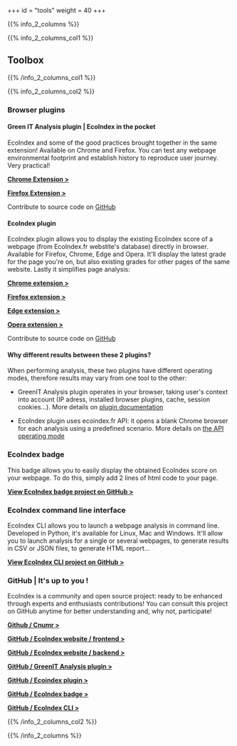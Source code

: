 +++
id = "tools"
weight = 40
+++

{{% info_2_columns %}}

{{% info_2_columns_col1 %}}

## Toolbox

{{% /info_2_columns_col1 %}}

{{% info_2_columns_col2 %}}

### Browser plugins

#### Green IT Analysis plugin | EcoIndex in the pocket

EcoIndex and some of the good practices brought together in the same extension! Available on Chrome and Firefox. You can test any webpage environmental footprint and establish history to reproduce user journey. Very practical!

[**Chrome Extension >**](https://chrome.google.com/webstore/detail/greenit-analysis/mofbfhffeklkbebfclfaiifefjflcpad)

[**Firefox Extension >**](https://addons.mozilla.org/fr/firefox/addon/greenit-analysis/)

Contribute to source code on [GitHub](https://github.com/cnumr/GreenIT-Analysis)

#### EcoIndex plugin

EcoIndex plugin allows you to display the existing EcoIndex score of a webpage (from EcoIndex.fr webstite's database) directly in browser. Available for Firefox, Chrome, Edge and Opera. It'll display the latest grade for the page you're on, but also existing grades for other pages of the same website. Lastly it simplifies page analysis:

[**Chrome extension >**](https://chrome.google.com/webstore/detail/ecoindexfr/apeadjelacokohnkfclnhjlihklpclmp)

[**Firefox extension >**](https://addons.mozilla.org/fr/firefox/addon/ecoindex-fr/)

[**Edge extension >**](https://microsoftedge.microsoft.com/addons/detail/fioadgdggjngcpbeilfgacmddamnhnah)

[**Opera extension >**](https://addons.opera.com/fr/extensions/details/ecoindexfr/)

Contribute to source code on [GitHub](https://github.com/cnumr/ecoindex-browser-plugin)

#### Why different results between these 2 plugins?

When performing analysis, these two plugins have different operating modes, therefore results may vary from one tool to the other:

- GreenIT Analysis plugin operates in your browser, taking user's context into account (IP adress, installed browser plugins, cache, session cookies...). More details on [plugin documentation](https://github.com/cnumr/GreenIT-Analysis#r%C3%A9sultats-diff%C3%A9rents-entre-deux-analyses)

- EcoIndex plugin uses ecoindex.fr API: it opens a blank Chrome browser for each analysis using a predefined scenario. More details on [the API operating mode](https://www.ecoindex.fr/comment-ca-marche/#m%C3%A9thodologie-danalyse)


### EcoIndex badge

This badge allows you to easily display the obtained EcoIndex score on your webpage. To do this, simply add 2 lines of html code to your page.

[**View EcoIndex badge project on GitHub >**](https://github.com/cnumr/ecoindex_badge)


### EcoIndex command line interface

EcoIndex CLI allows you to launch a webpage analysis in command line. Developed in Python, it's available for Linux, Mac and Windows. It'll allow you to launch analysis for a single or several webpages, to generate results in CSV or JSON files, to generate HTML report...

[**View EcoIndex CLI project on GitHub >**](https://github.com/cnumr/ecoindex_cli)


### GitHub | It's up to you !

EcoIndex is a community and open source project: ready to be enhanced through experts and enthusiasts contributions!
You can consult this project on GitHub anytime for better understanding and, why not, participate!

[**Github / Cnumr >**](https://github.com/cnumr)

[**GitHub / EcoIndex website / frontend >**](https://github.com/cnumr/EcoIndex)

[**GitHub / EcoIndex website / backend >**](https://github.com/cnumr/ecoindex_api)

[**GitHub / GreenIT Analysis plugin >**](https://github.com/cnumr/GreenIT-Analysis)

[**GitHub / Ecoindex plugin >**](https://github.com/cnumr/ecoindex-browser-plugin)

[**GitHub / EcoIndex badge >**](https://github.com/cnumr/ecoindex_badge)

[**GitHub / EcoIndex CLI >**](https://github.com/cnumr/ecoindex_cli)

{{% /info_2_columns_col2 %}}

{{% /info_2_columns %}}
